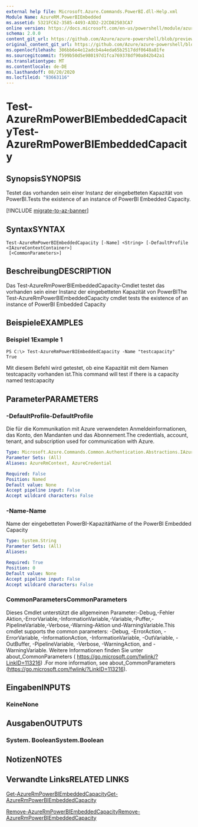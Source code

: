 ```yaml
---
external help file: Microsoft.Azure.Commands.PowerBI.dll-Help.xml
Module Name: AzureRM.PowerBIEmbedded
ms.assetid: 5321FC62-3585-4493-A3D2-22CD82503CA7
online version: https://docs.microsoft.com/en-us/powershell/module/azurerm.powerbiembedded/test-azurermpowerbiembeddedcapacity
schema: 2.0.0
content_git_url: https://github.com/Azure/azure-powershell/blob/preview/src/ResourceManager/PowerBIEmbedded/Commands.PowerBI/help/Test-AzureRmPowerBIEmbeddedCapacity.md
original_content_git_url: https://github.com/Azure/azure-powershell/blob/preview/src/ResourceManager/PowerBIEmbedded/Commands.PowerBI/help/Test-AzureRmPowerBIEmbeddedCapacity.md
ms.openlocfilehash: 306bb6e4e12adcb4a4eda65b2517ddf0648a81fe
ms.sourcegitcommit: f599b50d5e980197d1fca769378df90a842b42a1
ms.translationtype: MT
ms.contentlocale: de-DE
ms.lasthandoff: 08/20/2020
ms.locfileid: "93663116"
---
```

# <span data-ttu-id="a5a2c-101">Test-AzureRmPowerBIEmbeddedCapacity</span><span class="sxs-lookup"><span data-stu-id="a5a2c-101">Test-AzureRmPowerBIEmbeddedCapacity</span></span>

## <span data-ttu-id="a5a2c-102">Synopsis</span><span class="sxs-lookup"><span data-stu-id="a5a2c-102">SYNOPSIS</span></span>
<span data-ttu-id="a5a2c-103">Testet das vorhanden sein einer Instanz der eingebetteten Kapazität von PowerBI.</span><span class="sxs-lookup"><span data-stu-id="a5a2c-103">Tests the existence of an instance of PowerBI Embedded Capacity.</span></span>

[!INCLUDE [migrate-to-az-banner](../../includes/migrate-to-az-banner.md)]

## <span data-ttu-id="a5a2c-104">Syntax</span><span class="sxs-lookup"><span data-stu-id="a5a2c-104">SYNTAX</span></span>

```
Test-AzureRmPowerBIEmbeddedCapacity [-Name] <String> [-DefaultProfile <IAzureContextContainer>]
 [<CommonParameters>]
```

## <span data-ttu-id="a5a2c-105">Beschreibung</span><span class="sxs-lookup"><span data-stu-id="a5a2c-105">DESCRIPTION</span></span>
<span data-ttu-id="a5a2c-106">Das Test-AzureRmPowerBIEmbeddedCapacity-Cmdlet testet das vorhanden sein einer Instanz der eingebetteten Kapazität von PowerBI</span><span class="sxs-lookup"><span data-stu-id="a5a2c-106">The Test-AzureRmPowerBIEmbeddedCapacity cmdlet tests the existence of an instance of PowerBI Embedded Capacity</span></span>

## <span data-ttu-id="a5a2c-107">Beispiele</span><span class="sxs-lookup"><span data-stu-id="a5a2c-107">EXAMPLES</span></span>

### <span data-ttu-id="a5a2c-108">Beispiel 1</span><span class="sxs-lookup"><span data-stu-id="a5a2c-108">Example 1</span></span>
```
PS C:\> Test-AzureRmPowerBIEmbeddedCapacity -Name "testcapacity"
True
```

<span data-ttu-id="a5a2c-109">Mit diesem Befehl wird getestet, ob eine Kapazität mit dem Namen testcapacity vorhanden ist.</span><span class="sxs-lookup"><span data-stu-id="a5a2c-109">This command will test if there is a capacity named testcapacity</span></span>

## <span data-ttu-id="a5a2c-110">Parameter</span><span class="sxs-lookup"><span data-stu-id="a5a2c-110">PARAMETERS</span></span>

### <span data-ttu-id="a5a2c-111">-DefaultProfile</span><span class="sxs-lookup"><span data-stu-id="a5a2c-111">-DefaultProfile</span></span>
<span data-ttu-id="a5a2c-112">Die für die Kommunikation mit Azure verwendeten Anmeldeinformationen, das Konto, den Mandanten und das Abonnement.</span><span class="sxs-lookup"><span data-stu-id="a5a2c-112">The credentials, account, tenant, and subscription used for communication with Azure.</span></span>

```yaml
Type: Microsoft.Azure.Commands.Common.Authentication.Abstractions.IAzureContextContainer
Parameter Sets: (All)
Aliases: AzureRmContext, AzureCredential

Required: False
Position: Named
Default value: None
Accept pipeline input: False
Accept wildcard characters: False
```

### <span data-ttu-id="a5a2c-113">-Name</span><span class="sxs-lookup"><span data-stu-id="a5a2c-113">-Name</span></span>
<span data-ttu-id="a5a2c-114">Name der eingebetteten PowerBI-Kapazität</span><span class="sxs-lookup"><span data-stu-id="a5a2c-114">Name of the PowerBI Embedded Capacity</span></span>

```yaml
Type: System.String
Parameter Sets: (All)
Aliases:

Required: True
Position: 0
Default value: None
Accept pipeline input: False
Accept wildcard characters: False
```

### <span data-ttu-id="a5a2c-115">CommonParameters</span><span class="sxs-lookup"><span data-stu-id="a5a2c-115">CommonParameters</span></span>
<span data-ttu-id="a5a2c-116">Dieses Cmdlet unterstützt die allgemeinen Parameter:-Debug,-Fehler Aktion,-ErrorVariable,-InformationVariable,-Variable,-Puffer,-PipelineVariable,-Verbose,-Warning-Aktion und-WarningVariable.</span><span class="sxs-lookup"><span data-stu-id="a5a2c-116">This cmdlet supports the common parameters: -Debug, -ErrorAction, -ErrorVariable, -InformationAction, -InformationVariable, -OutVariable, -OutBuffer, -PipelineVariable, -Verbose, -WarningAction, and -WarningVariable.</span></span> <span data-ttu-id="a5a2c-117">Weitere Informationen finden Sie unter about_CommonParameters ( https://go.microsoft.com/fwlink/?LinkID=113216) .</span><span class="sxs-lookup"><span data-stu-id="a5a2c-117">For more information, see about_CommonParameters (https://go.microsoft.com/fwlink/?LinkID=113216).</span></span>

## <span data-ttu-id="a5a2c-118">Eingaben</span><span class="sxs-lookup"><span data-stu-id="a5a2c-118">INPUTS</span></span>

### <span data-ttu-id="a5a2c-119">Keine</span><span class="sxs-lookup"><span data-stu-id="a5a2c-119">None</span></span>

## <span data-ttu-id="a5a2c-120">Ausgaben</span><span class="sxs-lookup"><span data-stu-id="a5a2c-120">OUTPUTS</span></span>

### <span data-ttu-id="a5a2c-121">System. Boolean</span><span class="sxs-lookup"><span data-stu-id="a5a2c-121">System.Boolean</span></span>

## <span data-ttu-id="a5a2c-122">Notizen</span><span class="sxs-lookup"><span data-stu-id="a5a2c-122">NOTES</span></span>

## <span data-ttu-id="a5a2c-123">Verwandte Links</span><span class="sxs-lookup"><span data-stu-id="a5a2c-123">RELATED LINKS</span></span>

[<span data-ttu-id="a5a2c-124">Get-AzureRmPowerBIEmbeddedCapacity</span><span class="sxs-lookup"><span data-stu-id="a5a2c-124">Get-AzureRmPowerBIEmbeddedCapacity</span></span>](./Get-AzureRmPowerBIEmbeddedCapacity.md)

[<span data-ttu-id="a5a2c-125">Remove-AzureRmPowerBIEmbeddedCapacity</span><span class="sxs-lookup"><span data-stu-id="a5a2c-125">Remove-AzureRmPowerBIEmbeddedCapacity</span></span>](./Remove-AzureRmPowerBIEmbeddedCapacity.md)
